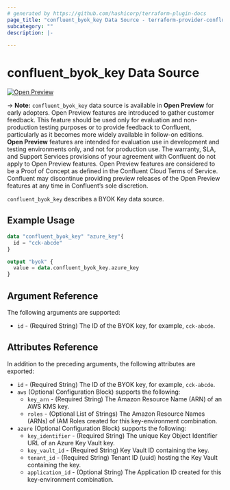 ```yaml
---
# generated by https://github.com/hashicorp/terraform-plugin-docs
page_title: "confluent_byok_key Data Source - terraform-provider-confluent"
subcategory: ""
description: |-
   
---
```


# confluent_byok_key Data Source

[![Open Preview](https://img.shields.io/badge/Lifecycle%20Stage-Open%20Preview-%2300afba)](https://docs.confluent.io/cloud/current/api.html#section/Versioning/API-Lifecycle-Policy)

-> **Note:** `confluent_byok_key` data source is available in **Open Preview** for early adopters. Open Preview features are introduced to gather customer feedback. This feature should be used only for evaluation and non-production testing purposes or to provide feedback to Confluent, particularly as it becomes more widely available in follow-on editions.  
**Open Preview** features are intended for evaluation use in development and testing environments only, and not for production use. The warranty, SLA, and Support Services provisions of your agreement with Confluent do not apply to Open Preview features. Open Preview features are considered to be a Proof of Concept as defined in the Confluent Cloud Terms of Service. Confluent may discontinue providing preview releases of the Open Preview features at any time in Confluent’s sole discretion.

`confluent_byok_key` describes a BYOK Key data source.

## Example Usage

```terraform
data "confluent_byok_key" "azure_key"{
  id = "cck-abcde"
}

output "byok" {
  value = data.confluent_byok_key.azure_key
}
```

<!-- schema generated by tfplugindocs -->
## Argument Reference

The following arguments are supported:

- `id` - (Required String) The ID of the BYOK key, for example, `cck-abcde`.

## Attributes Reference

In addition to the preceding arguments, the following attributes are exported:

- `id` - (Required String) The ID of the BYOK key, for example, `cck-abcde`.
- `aws` (Optional Configuration Block) supports the following:
    - `key_arn` - (Required String) The Amazon Resource Name (ARN) of an AWS KMS key.
    - `roles` - (Optional List of Strings) The Amazon Resource Names (ARNs) of IAM Roles created for this key-environment combination.
- `azure` (Optional Configuration Block) supports the following:
    - `key_identifier` - (Required String) The unique Key Object Identifier URL of an Azure Key Vault key.
    - `key_vault_id` - (Required String) Key Vault ID containing the key.
    - `tenant_id` - (Required String) Tenant ID (uuid) hosting the Key Vault containing the key.
    - `application_id` - (Optional String) The Application ID created for this key-environment combination.
